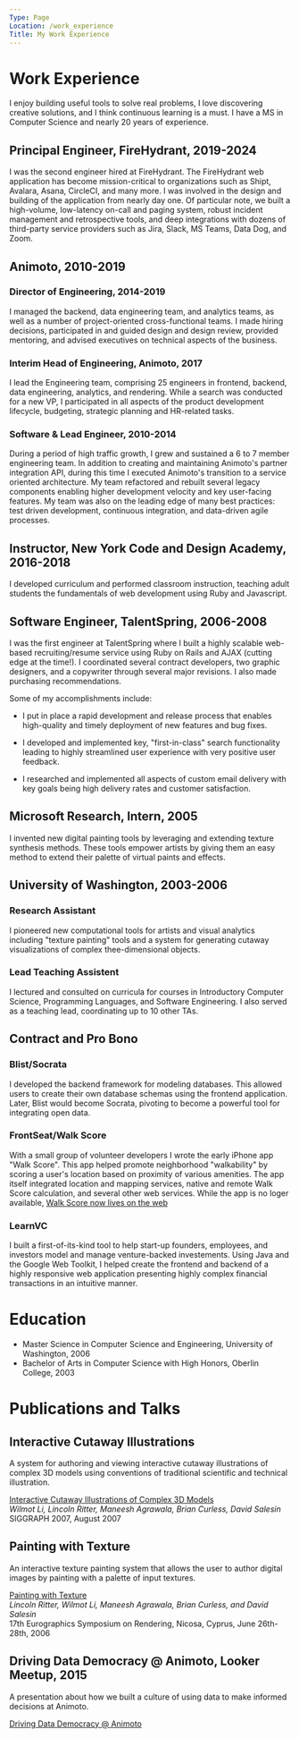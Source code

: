 ```yaml
---
Type: Page
Location: /work_experience
Title: My Work Experience
---
```


# Work Experience

I enjoy building useful tools to solve real problems, I love discovering
creative solutions, and I think continuous learning is a must. I have a MS in
Computer Science and nearly 20 years of experience.

## Principal Engineer, FireHydrant, 2019-2024

I was the second engineer hired at FireHydrant. The FireHydrant web application
has become mission-critical to organizations such as Shipt, Avalara, Asana,
CircleCI, and many more. I was involved in the design and building of the
application from nearly day one. Of particular note, we built a high-volume,
low-latency on-call and paging system, robust incident management and
retrospective tools, and deep integrations with dozens of third-party service
providers such as Jira, Slack, MS Teams, Data Dog, and Zoom.

## Animoto, 2010-2019

### Director of Engineering, 2014-2019

I managed the backend, data engineering team, and analytics teams, as well as a
number of project-oriented cross-functional teams. I made hiring decisions,
participated in and guided design and design review, provided mentoring, and
advised executives on technical aspects of the business.

### Interim Head of Engineering, Animoto, 2017

I lead the Engineering team, comprising 25 engineers in frontend, backend, data
engineering, analytics, and rendering. While a search was conducted for a new
VP, I participated in all aspects of the product development lifecycle,
budgeting, strategic planning and HR-related tasks.

### Software & Lead Engineer, 2010-2014

During a period of high traffic growth, I grew and sustained a 6 to 7 member
engineering team. In addition to creating and maintaining Animoto's partner
integration API, during this time I executed Animoto's transition to a service
oriented architecture. My team refactored and rebuilt several legacy components
enabling higher development velocity and key user-facing features. My team was
also on the leading edge of many best practices: test driven development,
continuous integration, and data-driven agile processes.

## Instructor, New York Code and Design Academy, 2016-2018

I developed curriculum and performed classroom instruction, teaching adult
students the fundamentals of web development using Ruby and Javascript. 

## Software Engineer, TalentSpring, 2006-2008

I was the first engineer at TalentSpring where I built a highly scalable
web-based recruiting/resume service using Ruby on Rails and AJAX (cutting edge
at the time!). I coordinated several contract developers, two graphic designers,
and a copywriter through several major revisions. I also made purchasing
recommendations.

Some of my accomplishments include:

- I put in place a rapid development and release process that enables
  high-quality and timely deployment of new features and bug fixes.

- I developed and implemented key, "first-in-class" search functionality leading
  to highly streamlined user experience with very positive user feedback.

- I researched and implemented all aspects of custom email delivery with key
  goals being high delivery rates and customer satisfaction.

## Microsoft Research, Intern, 2005

I invented new digital painting tools by leveraging and extending texture
synthesis methods. These tools empower artists by giving them an easy method to
extend their palette of virtual paints and effects.

## University of Washington, 2003-2006

### Research Assistant

I pioneered new computational tools for artists and visual analytics including
"texture painting" tools and a system for generating cutaway visualizations of
complex thee-dimensional objects.

### Lead Teaching Assistent

I lectured and consulted on curricula for courses in Introductory Computer
Science, Programming Languages, and Software Engineering. I also served as a
teaching lead, coordinating up to 10 other TAs.


## Contract and Pro Bono

### Blist/Socrata

I developed the backend framework for modeling databases. This allowed users to
create their own database schemas using the frontend application. Later, Blist
would become Socrata, pivoting to become a powerful tool for integrating open
data.

### FrontSeat/Walk Score

With a small group of volunteer developers I wrote the early iPhone app "Walk
Score". This app helped promote neighborhood "walkability" by scoring a user's
location based on proximity of various amenities. The app itself integrated
location and mapping services, native and remote Walk Score calculation, and
several other web services. While the app is no loger available, [Walk Score now
lives on the web](walkscore.com)

### LearnVC

I built a first-of-its-kind tool to help start-up founders, employees, and
investors model and manage venture-backed investements. Using Java and the
Google Web Toolkit, I helped create the frontend and backend of a highly
responsive web application presenting highly complex financial transactions in
an intuitive manner.

# Education

- Master Science in Computer Science and Engineering, University of Washington, 2006
- Bachelor of Arts in Computer Science with High Honors, Oberlin College, 2003

# Publications and Talks

## Interactive Cutaway Illustrations

A system for authoring and viewing interactive cutaway illustrations of complex 3D models using conventions of traditional scientific and technical illustration.

<blockqoute>
  <a href="http://vis.berkeley.edu/papers/cutaways/">Interactive Cutaway Illustrations of Complex 3D Models</a>
  <br/>
  <em>Wilmot Li, Lincoln Ritter, Maneesh Agrawala, Brian Curless, David Salesin</em>
  <br/>
  SIGGRAPH 2007, August 2007
</blockquote>

## Painting with Texture

An interactive texture painting system that allows the user to author digital
images by painting with a palette of input textures.

<blockqoute>
  <a href="http://grail.cs.washington.edu/projects/painting-with-texture/">Painting with Texture</a>
  <br/>
  <em>Lincoln Ritter, Wilmot Li, Maneesh Agrawala, Brian Curless, and David Salesin</em>
  <br/>
  17th Eurographics Symposium on Rendering, Nicosa, Cyprus, June 26th-28th, 2006
</blockquote>

## Driving Data Democracy @ Animoto, Looker Meetup, 2015

A presentation about how we built a culture of using data to make informed
decisions at Animoto.

[Driving Data Democracy @ Animoto](https://www.youtube.com/watch?v=WG4S8ZjPliQ)
